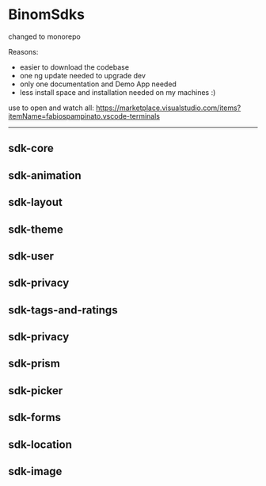 # BinomSdks

changed to monorepo

Reasons: 
- easier to download the codebase
- one ng update needed to upgrade dev
- only one documentation and Demo App needed
- less install space and installation needed on my machines :)

use to open and watch all:
https://marketplace.visualstudio.com/items?itemName=fabiospampinato.vscode-terminals


-------------------------------------------------------------------------

## sdk-core 

## sdk-animation 

## sdk-layout

## sdk-theme

## sdk-user

## sdk-privacy

## sdk-tags-and-ratings

## sdk-privacy

## sdk-prism

## sdk-picker

## sdk-forms

## sdk-location

## sdk-image

